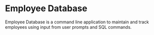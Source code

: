 # Employee Database 

Employee Database is a command line application to maintain and track employees using input from user prompts and SQL commands.
